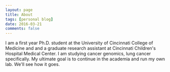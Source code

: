 ```yaml
---
layout: page
title: About
tags: [personal blog]
date: 2016-03-21
comments: false
---
```

I am a first year Ph.D. student at the University of Cincinnati College of Medicine and and a graduate research assistant at Cincinnati Children's Hospital Medical Center. I am studying cancer genomics, lung cancer specifically. My ultimate goal is to continue in the  academia and run my own lab. We'll see how it goes.
